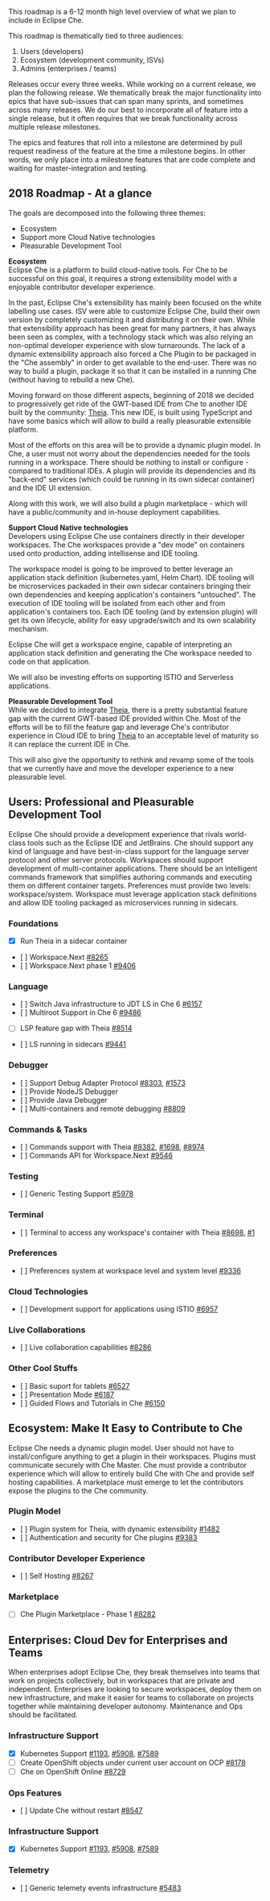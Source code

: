 This roadmap is a 6-12 month high level overview of what we plan to include in Eclipse Che. 

This roadmap is thematically tied to three audiences: 
1. Users (developers) 
1. Ecosystem (development community, ISVs) 
1. Admins (enterprises / teams) 

Releases occur every three weeks. While working on a current release, we plan the following release. We thematically break the major functionality into epics that have sub-issues that can span many sprints, and sometimes across many releases. We do our best to incorporate all of feature into a single release, but it often requires that we break functionality across multiple release milestones.

The epics and features that roll into a milestone are determined by pull request readiness of the feature at the time a milestone begins. In other words, we only place into a milestone features that are code complete and waiting for master-integration and testing.

## 2018 Roadmap - At a glance

The goals are decomposed into the following three themes:
- Ecosystem
- Support more Cloud Native technologies
- Pleasurable Development Tool

**Ecosystem**  
Eclipse Che is a platform to build cloud-native tools. For Che to be successful on this goal, it requires a strong extensibility model with a enjoyable contributor developer experience. 

In the past, Eclipse Che's extensibility has mainly been focused on the white labelling use cases. ISV were able to customize Eclipse Che, build their own version by completely customizing it and distributing it on their own. While that extensibility approach has been great for many partners, it has always been seen as complex, with a technology stack which was also relying an non-optimal developer experience with slow turnarounds. The lack of a dynamic extensibility approach also forced a Che Plugin to be packaged in the "Che assembly" in order to get available to the end-user. There was no way to build a plugin, package it so that it can be installed in a running Che (without having to rebuild a new Che). 

Moving forward on those different aspects, beginning of 2018 we decided to progressively get ride of the GWT-based IDE from Che to another IDE built by the community: [Theia](https://github.com/theia-ide/theia). This new IDE, is built using TypeScript and have some basics which will allow to build a really pleasurable extensible platform.

Most of the efforts on this area will be to provide a dynamic plugin model. In Che, a user must not worry about the dependencies needed for the tools running in a workspace. There should be nothing to install or configure - compared to traditional IDEs. A plugin will provide its dependencies and its "back-end" services (which could be running in its own sidecar container) and the IDE UI extension.

Along with this work, we will also build a plugin marketplace - which will have a public/community and in-house deployment capabilities.

**Support Cloud Native technologies**  
Developers using Eclipse Che use containers directly in their developer workspaces. The Che workspaces provide a "dev mode" on containers used onto production, adding intellisense and IDE tooling. 

The workspace model is going to be improved to better leverage an application stack definition (kubernetes.yaml, Helm Chart). IDE tooling will be microservices packaded in their own sidecar containers bringing their own dependencies and keeping application's containers "untouched". The execution of IDE tooling will be isolated from each other and from application's containers too. Each IDE tooling (and by extension plugin) will get its own lifecycle, ability for easy upgrade/switch and its own scalability mechanism.

Eclipse Che will get a workspace engine, capable of interpreting an application stack definition and generating the Che workspace needed to code on that application. 

We will also be investing efforts on supporting ISTIO and Serverless applications.

**Pleasurable Development Tool**  
While we decided to integrate [Theia](https://github.com/theia-ide/theia), there is a pretty substantial feature gap with the current GWT-based IDE provided within Che. Most of the efforts will be to fill the feature gap and leverage Che's contributor experience in Cloud IDE to bring [Theia](https://github.com/theia-ide/theia) to an acceptable level of maturity so it can replace the current IDE in Che. 

This will also give the opportunity to rethink and revamp some of the tools that we currently have and move the developer experience to a new pleasurable level. 


## Users: Professional and Pleasurable Development Tool
Eclipse Che should provide a development experience that rivals world-class tools such as the Eclipse IDE and JetBrains. Che should support any kind of language and have best-in-class support for the language server protocol and other server protocols. Workspaces should support development of multi-container applications. There should be an intelligent commands framework that simplifies authoring commands and executing them on different container targets. Preferences must provide two levels: workspace/system. Workspace must leverage application stack definitions and allow IDE tooling packaged as microservices running in sidecars.

### Foundations
- [x] Run Theia in a sidecar container
- [ ] Workspace.Next [#8265](https://github.com/eclipse/che/issues/8265)
- [ ] Workspace.Next phase 1 [#9406](https://github.com/eclipse/che/issues/9406)

### Language 
- [ ] Switch Java infrastructure to JDT LS in Che 6 [#6157](https://github.com/eclipse/che/issues/6157)
- [ ] Multiroot Support in Che 6 [#9486](https://github.com/eclipse/che/issues/9486)
- [ ] LSP feature gap with Theia [#8514](https://github.com/eclipse/che/issues/8514)
- [ ] LS running in sidecars [#9441](https://github.com/eclipse/che/issues/9441)

### Debugger
- [ ] Support Debug Adapter Protocol [#8303](https://github.com/eclipse/che/issues/8383), [#1573](https://github.com/theia-ide/theia/issues/1573)
- [ ] Provide NodeJS Debugger
- [ ] Provide Java Debugger
- [ ] Multi-containers and remote debugging [#8809](https://github.com/eclipse/che/issues/8809)

### Commands & Tasks
- [ ] Commands support with Theia [#8382](https://github.com/eclipse/che/issues/8382), [#1698](https://github.com/theia-ide/theia/issues/1698), [#8974](https://github.com/eclipse/che/issues/8974)
- [ ] Commands API for Workspace.Next [#9546](https://github.com/eclipse/che/issues/9546)

### Testing 
- [ ] Generic Testing Support [#5978](https://github.com/eclipse/che/issues/5978)

### Terminal
- [ ] Terminal to access any workspace's container with Theia [#8698](https://github.com/eclipse/che/issues/8698), [#1](https://github.com/eclipse/che-theia-terminal-plugin/pull/1)

### Preferences
- [ ] Preferences system at workspace level and system level [#9336](https://github.com/eclipse/che/issues/9336)

### Cloud Technologies
- [ ] Development support for applications using ISTIO [#6957](https://github.com/eclipse/che/issues/6957)

### Live Collaborations
- [ ] Live collaboration capabilities [#8286](https://github.com/eclipse/che/issues/8286)

### Other Cool Stuffs
- [ ] Basic suport for tablets [#6527](https://github.com/eclipse/che/issues/6527)
- [ ] Presentation Mode [#6187](https://github.com/eclipse/che/issues/6187)
- [ ] Guided Flows and Tutorials in Che [#6150](https://github.com/eclipse/che/issues/6150)


## Ecosystem: Make It Easy to Contribute to Che
Eclipse Che needs a dynamic plugin model. User should not have to install/configure anything to get a plugin in their workspaces. Plugins must communicate securely with Che Master. Che must provide a contributor experience which will allow to entirely build Che with Che and provide self hosting capabilities. A marketplace must emerge to let the contributors expose the plugins to the Che community.

### Plugin Model
- [ ] Plugin system for Theia, with dynamic extensibility [#1482](https://github.com/theia-ide/theia/issues/1482)
- [ ] Authentication and security for Che plugins [#9383](https://github.com/eclipse/che/issues/9383)

### Contributor Developer Experience
- [ ] Self Hosting [#8267](https://github.com/eclipse/che/issues/8267)

### Marketplace
- [ ] Che Plugin Marketplace - Phase 1 [#8282](https://github.com/eclipse/che/issues/8282)

## Enterprises: Cloud Dev for Enterprises and Teams 
When enterprises adopt Eclipse Che, they break themselves into teams that work on projects collectively, but in workspaces that are private and independent. Enterprises are looking to secure workspaces, deploy them on new infrastructure, and make it easier for teams to collaborate on projects together while maintaining developer autonomy. Maintenance and Ops should be facilitated.

### Infrastructure Support
- [x] Kubernetes Support [#1193](https://github.com/eclipse/che/issues/1193), [#5908](https://github.com/eclipse/che/issues/5908), [#7589](https://github.com/eclipse/che/issues/7589)
- [ ] Create OpenShift objects under current user account on OCP [#8178](https://github.com/eclipse/che/issues/8178)
- [ ] Che on OpenShift Online [#8729](https://github.com/eclipse/che/issues/8729)

### Ops Features
- [ ] Update Che without restart [#8547](https://github.com/eclipse/che/issues/8547)

### Infrastructure Support
- [x] Kubernetes Support [#1193](https://github.com/eclipse/che/issues/1193), [#5908](https://github.com/eclipse/che/issues/5908), [#7589](https://github.com/eclipse/che/issues/7589)

### Telemetry
- [ ] Generic telemety events infrastructure [#5483](https://github.com/eclipse/che/issues/5483) 



